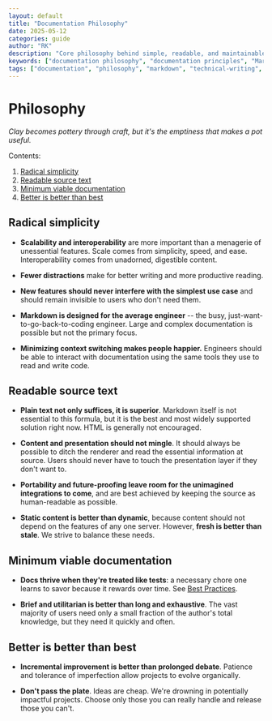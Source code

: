 ```yaml
---
layout: default
title: "Documentation Philosophy"
date: 2025-05-12
categories: guide
author: "RK"
description: "Core philosophy behind simple, readable, and maintainable documentation with emphasis on Markdown, scalability, and practicality."
keywords: ["documentation philosophy", "documentation principles", "Markdown philosophy", "simple documentation", "readable source text", "scalable documentation", "minimum viable documentation", "incremental improvement", "technical writing philosophy", "documentation best practices"]
tags: ["documentation", "philosophy", "markdown", "technical-writing", "best-practices", "readability", "simplicity", "incremental-improvement", "developer-docs", "content-authoring"]
---
```



# Philosophy

*Clay becomes pottery through craft, but it's the emptiness that makes a pot
useful.*

Contents:

1.  [Radical simplicity](#radical-simplicity)
1.  [Readable source text](#readable-source-text)
1.  [Minimum viable documentation](#minimum-viable-documentation)
1.  [Better is better than best](#better-is-better-than-best)

## Radical simplicity

*   **Scalability and interoperability** are more important than a menagerie of
    unessential features. Scale comes from simplicity, speed, and ease.
    Interoperability comes from unadorned, digestible content.

*   **Fewer distractions** make for better writing and more productive reading.

*   **New features should never interfere with the simplest use case** and
    should remain invisible to users who don't need them.

*   **Markdown is designed for the average engineer** -- the busy,
    just-want-to-go-back-to-coding engineer. Large and complex documentation is
    possible but not the primary focus.

*   **Minimizing context switching makes people happier.** Engineers should be
    able to interact with documentation using the same tools they use to read
    and write code.

## Readable source text

* **Plain text not only suffices, it is superior**. Markdown itself is not
  essential to this formula, but it is the best and most widely supported
  solution right now. HTML is generally not encouraged.

* **Content and presentation should not mingle**. It should always be possible
  to ditch the renderer and read the essential information at source. Users
  should never have to touch the presentation layer if they don't want to.

* **Portability and future-proofing leave room for the unimagined integrations
  to come**, and are best achieved by keeping the source as human-readable as
  possible.

* **Static content is better than dynamic**, because content should not depend
  on the features of any one server. However, **fresh is better than stale**. We
  strive to balance these needs.

## Minimum viable documentation

* **Docs thrive when they're treated like tests**: a necessary chore one learns
  to savor because it rewards over time.
  See [Best Practices](best_practices.md).

* **Brief and utilitarian is better than long and exhaustive**. The vast
  majority of users need only a small fraction of the author's total knowledge,
  but they need it quickly and often.

## Better is better than best

*   **Incremental improvement is better than prolonged debate**. Patience and
    tolerance of imperfection allow projects to evolve organically.

*   **Don't
    pass the plate**. Ideas are cheap. We're drowning in potentially impactful
    projects. Choose only those you can really handle and release those you
    can't.
